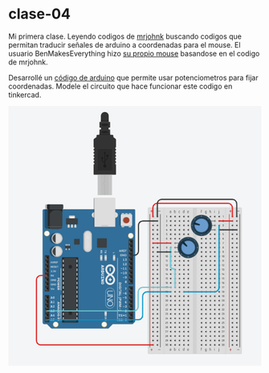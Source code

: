 # clase-04
Mi primera clase.
Leyendo codigos de [mrjohnk](<https://github.com/mrjohnk/PMW3389DM>) buscando codigos que permitan traducir señales de arduino a coordenadas para el mouse.
El usuario BenMakesEverything hizo [su propio mouse](<https://github.com/BenMakesEverything/PMW3389_Mouse>) basandose en el codigo de mrjohnk.

Desarrollé un [código de arduino](./Mouse1/Mouse1.ino) que permite usar potenciometros para fijar coordenadas. 
Modele el circuito que hace funcionar este codigo en tinkercad.

![Figura1](./Imagenes/tinker1.png)

